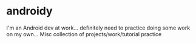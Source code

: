 # androidy
I'm an Android dev at work... definitely need to practice doing some work on my own... Misc collection of projects/work/tutorial practice
